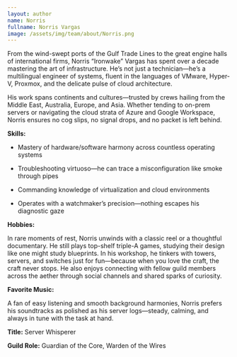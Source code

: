 ```yaml
---
layout: author
name: Norris
fullname: Norris Vargas
image: /assets/img/team/about/Norris.png
---
```

From the wind-swept ports of the Gulf Trade Lines to the great engine halls of international firms, Norris “Ironwake” Vargas has spent over a decade mastering the art of infrastructure. He’s not just a technician—he’s a multilingual engineer of systems, fluent in the languages of VMware, Hyper-V, Proxmox, and the delicate pulse of cloud architecture.


His work spans continents and cultures—trusted by crews hailing from the Middle East, Australia, Europe, and Asia. Whether tending to on-prem servers or navigating the cloud strata of Azure and Google Workspace, Norris ensures no cog slips, no signal drops, and no packet is left behind.


**Skills:**

- Mastery of hardware/software harmony across countless operating systems

- Troubleshooting virtuoso—he can trace a misconfiguration like smoke through pipes

- Commanding knowledge of virtualization and cloud environments

- Operates with a watchmaker’s precision—nothing escapes his diagnostic gaze


**Hobbies:**

In rare moments of rest, Norris unwinds with a classic reel or a thoughtful documentary. He still plays top-shelf triple-A games, studying their design like one might study blueprints. In his workshop, he tinkers with towers, servers, and switches just for fun—because when you love the craft, the craft never stops. He also enjoys connecting with fellow guild members across the aether through social channels and shared sparks of curiosity.


**Favorite Music:**

A fan of easy listening and smooth background harmonies, Norris prefers his soundtracks as polished as his server logs—steady, calming, and always in tune with the task at hand.

<!--split-->

**Title:** Server Whisperer

**Guild Role:** Guardian of the Core, Warden of the Wires